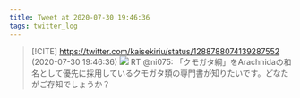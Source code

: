 ```yaml
---
title: Tweet at 2020-07-30 19:46:36
tags: twitter_log
---
```


> [!CITE] https://twitter.com/kaisekiriu/status/1288788074139287552 (2020-07-30 19:46:36)
> ![](https://twitter.com/kaisekiriu/status/1288788074139287552)
> RT @ni075: 「クモガタ綱」をArachnidaの和名として優先に採用しているクモガタ類の専門書が知りたいです。どなたがご存知でしょうか？
